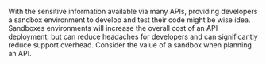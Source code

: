 With the sensitive information available via many APIs, providing developers a sandbox environment to develop and test their code might be wise idea. Sandboxes environments will increase the overall cost of an API deployment, but can reduce headaches for developers and can significantly reduce support overhead. Consider the value of a sandbox when planning an API.
